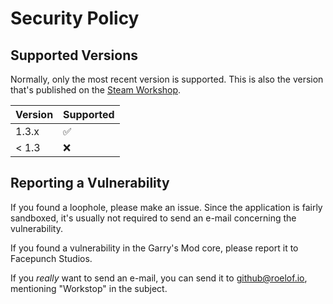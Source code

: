 # Security Policy

## Supported Versions

Normally, only the most recent version is supported. This is also
the version that's published on the [Steam Workshop][1].

| Version | Supported          |
| ------- | ------------------ |
| 1.3.x   | :white_check_mark: |
| < 1.3   | :x:                |

## Reporting a Vulnerability

If you found a loophole, please make an issue. Since the application is fairly
sandboxed, it's usually not required to send an e-mail concerning the
vulnerability.

If you found a vulnerability in the Garry's Mod core, please report it to
Facepunch Studios.

If you _really_ want to send an e-mail, you can send it to github@roelof.io,
mentioning "Workstop" in the subject.

[1]: https://steamcommunity.com/sharedfiles/filedetails/?id=256758253
